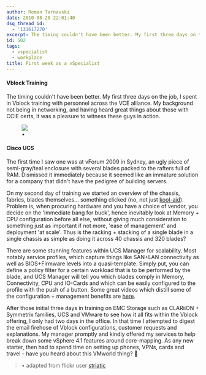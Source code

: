 ```yaml
---
author: Roman Tarnavski
date: 2010-08-20 22:01:40
dsq_thread_id:
  - '131617270'
excerpt: The timing couldn't have been better. My first three days on the job, I spent in Vblock training with personnel across the VCE alliance.
id: 502
tags:
  - vspecialist
  - workplace
title: First week as a vSpecialist
---
```


#### Vblock Training

The timing couldn't have been better. My first three days on the job, I spent in Vblock training with personnel across the VCE alliance. My background not being in networking, and having heard great things about those with CCIE certs, it was a pleasure to witness these guys in action.

<figure>
  <img src="/images/2010/08/bike.png">
  <figcaption>•</figcaption>
</figure>

#### Cisco UCS

The first time I saw one was at vForum 2009 in Sydney, an ugly piece of semi-gray/teal enclosure with several blades packed to the rafters full of RAM. Dismissed it immediately because it seemed like an immature solution for a company that didn't have the pedigree of building servers.
  
On my second day of training we started an overview of the chassis, fabrics, blades themselves… something clicked (no, not just [kool-aid](http://twitter.com/romant/status/21410459242)). Problem is, when procuring hardware and you have a choice of vendor, you decide on the 'immediate bang for buck', hence inevitably look at Memory + CPU configuration before all else, without giving much consideration to something just as important if not more, 'ease of management' and deployment 'at scale'. Thus is the racking + stacking of a single blade in a single chassis as simple as doing it across 40 chassis and 320 blades?

There are some stunning features within UCS Manager for scalability. Most notably service profiles, which capture things like SAN+LAN connectivity as well as BIOS+Firmware levels into a quasi-template. Simply put, you can define a policy filter for a certain workload that is to be performed by the blade, and UCS Manager will tell you which blades comply in Memory, Connectivity, CPU and IO-Cards and which can be easily configured to the profile with the push of a button. Some great videos which distill some of the configuration + management benefits are [here](http://www.youtube.com/watch?v=amLXLWn2qOQ).

After those initial three days in training on EMC Storage such as CLARiiON + Symmetrix families, UCS and VMware to see how it all fits within the Vblock offering, I only had two days in the office. In that time I attempted to digest the email firehose of Vblock configurations, customer requests and explanations. My manager promptly and kindly offered my services to help break down some vSphere 4.1 features around core-mapping. As any new starter, then had to spend time on setting up phones, VPNs, cards and travel - have you heard about this VMworld thing? 🤞

> • adapted from flickr user [striatic](http://www.flickr.com/photos/striatic)